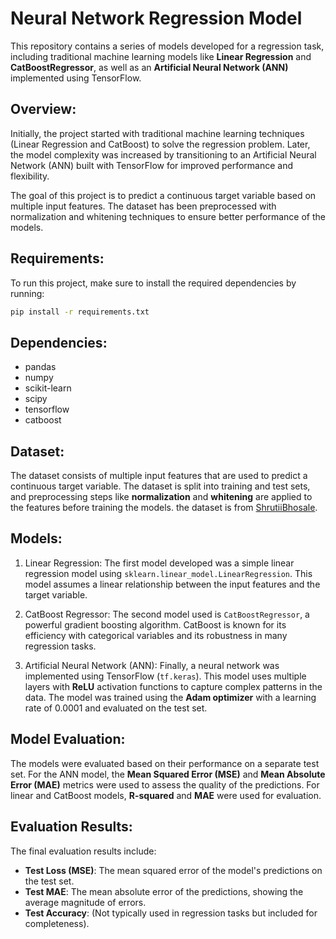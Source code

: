 # Neural Network Regression Model

This repository contains a series of models developed for a regression task, including traditional machine learning models like **Linear Regression** and **CatBoostRegressor**, as well as an **Artificial Neural Network (ANN)** implemented using TensorFlow.

## Overview:

Initially, the project started with traditional machine learning techniques (Linear Regression and CatBoost) to solve the regression problem. Later, the model complexity was increased by transitioning to an Artificial Neural Network (ANN) built with TensorFlow for improved performance and flexibility.

The goal of this project is to predict a continuous target variable based on multiple input features. The dataset has been preprocessed with normalization and whitening techniques to ensure better performance of the models.

## Requirements:

To run this project, make sure to install the required dependencies by running:

```bash
pip install -r requirements.txt
```

## Dependencies:
- pandas
- numpy
- scikit-learn
- scipy
- tensorflow
- catboost

## Dataset:
The dataset consists of multiple input features that are used to predict a continuous target variable. The dataset is split into training and test sets, and preprocessing steps like **normalization** and **whitening** are applied to the features before training the models.
the dataset is from [ShrutiiBhosale](https://github.com/ShrutiiBhosale/Real_Estate_Price_Prediction).

## Models:

1. Linear Regression:
The first model developed was a simple linear regression model using `sklearn.linear_model.LinearRegression`. This model assumes a linear relationship between the input features and the target variable.

2. CatBoost Regressor:
The second model used is `CatBoostRegressor`, a powerful gradient boosting algorithm. CatBoost is known for its efficiency with categorical variables and its robustness in many regression tasks.

3. Artificial Neural Network (ANN):
Finally, a neural network was implemented using TensorFlow (`tf.keras`). This model uses multiple layers with **ReLU** activation functions to capture complex patterns in the data. The model was trained using the **Adam optimizer** with a learning rate of 0.0001 and evaluated on the test set.

## Model Evaluation:

The models were evaluated based on their performance on a separate test set. For the ANN model, the **Mean Squared Error (MSE)** and **Mean Absolute Error (MAE)** metrics were used to assess the quality of the predictions. For linear and CatBoost models, **R-squared** and **MAE** were used for evaluation.

## Evaluation Results:

The final evaluation results include:

- **Test Loss (MSE)**: The mean squared error of the model's predictions on the test set.
- **Test MAE**: The mean absolute error of the predictions, showing the average magnitude of errors.
- **Test Accuracy**: (Not typically used in regression tasks but included for completeness).

